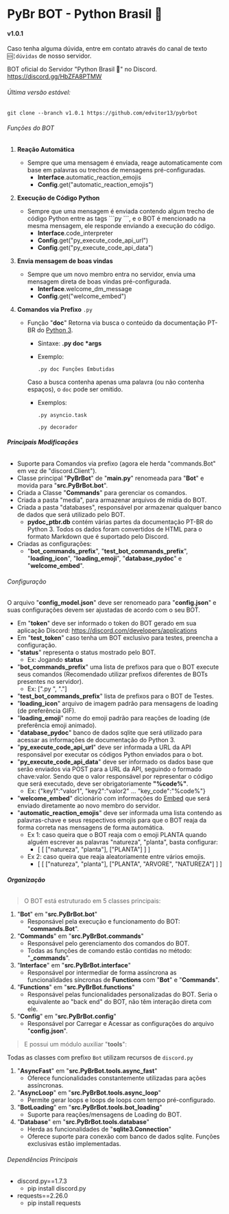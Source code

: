 # PyBr BOT - Python Brasil 🐍

#### v1.0.1

Caso tenha alguma dúvida, entre em contato através do canal de texto `🆘╎dúvidas` de nosso servidor.

BOT oficial do Servidor "Python Brasil 🐍" no Discord. https://discord.gg/HbZFA8PTMW



###### Última versão estável:

```
git clone --branch v1.0.1 https://github.com/edvitor13/pybrbot
```



###### Funções do BOT

1. **Reação Automática**
   - Sempre que uma mensagem é enviada, reage automaticamente com base em palavras ou trechos de mensagens pré-configuradas.
      - **Interface**.automatic_reaction_emojis
      - **Config**.get("automatic_reaction_emojis")
   
2. **Execução de Código Python**
   - Sempre que uma mensagem é enviada contendo algum trecho de código Python entre as tags \```py \```, e o BOT é mencionado na mesma mensagem, ele responde enviando a execução do código.
      - **Interface**.code_interpreter
      - **Config**.get("py_execute_code_api_url")
      - **Config**.get("py_execute_code_api_data")

3. **Envia mensagem de boas vindas**
   - Sempre que um novo membro entra no servidor, envia uma mensagem direta de boas vindas pré-configurada.
      - **Interface**.welcome_dm_message
      - **Config**.get("welcome_embed")

4. **Comandos via Prefixo** `.py`
   
   - Função "**doc**"
      Retorna via busca o conteúdo da documentação PT-BR do [Python 3](https://docs.python.org/pt-br/3/).
      
      - Sintaxe: **.py doc \*args**
      
      - Exemplo: 
      
        ```
        .py doc Funções Embutidas
        ```
      
      Caso a busca contenha apenas uma palavra (ou não contenha espaços), o `doc` pode ser omitido.
      - Exemplos: 
      
        ```
        .py asyncio.task
        ```
      
        ```
        .py decorador
        ```
      
        
        

###### **Principais Modificações**

- Suporte para Comandos via prefixo (agora ele herda "commands.Bot" em vez de "discord.Client").
- Classe principal "**PyBrBot**" de "**main.py**" renomeada para "**Bot**" e movida para "**src.PyBrBot.bot**".
- Criada a Classe "**Commands**" para gerenciar os comandos.
- Criada a pasta "media", para armazenar arquivos de mídia do BOT.
- Criada a pasta "databases", responsável por armazenar qualquer banco de dados que será utilizado pelo BOT.
   - **pydoc_ptbr.db** contém várias partes da documentação PT-BR do Python 3. Todos os dados foram convertidos de HTML para o formato Markdown que é suportado pelo Discord.
- Criadas as configurações: 
  - "**bot_commands_prefix**", "**test_bot_commands_prefix**", "**loading_icon**", "**loading_emoji**", "**database_pydoc**" e "**welcome_embed**".



###### Configuração

O arquivo "**config_model.json**" deve ser renomeado para "**config.json**" e suas configurações devem ser ajustadas de acordo com o seu BOT.

- Em "**token**" deve ser informado o token do BOT gerado em sua aplicação Discord: https://discord.com/developers/applications
- Em "**test_token**" caso tenha um BOT exclusivo para testes, preencha a configuração.
- "**status**" representa o status mostrado pelo BOT. 
  - Ex: Jogando **status**
- "**bot_commands_prefix**" uma lista de prefixos para que o BOT execute seus comandos (Recomendado utilizar prefixos diferentes de BOTs presentes no servidor).
  - Ex: [".py ", "."]
- "**test_bot_commands_prefix**" lista de prefixos para o BOT de Testes.
- "**loading_icon**" arquivo de imagem padrão para mensagens de loading (de preferência  GIF).
- "**loading_emoji**" nome do emoji padrão para reações de loading (de preferência emoji animado).
- "**database_pydoc**" banco de dados sqlite que será utilizado para acessar as informações de documentação do Python 3.
- "**py_execute_code_api_url**" deve ser informada a URL da API responsável por executar os códigos Python enviados para o bot.
- "**py_execute_code_api_data**" deve ser informado os dados base que serão enviados via POST para a URL da API,  seguindo o formado chave:valor. Sendo que o valor responsável por representar o código que será executado, deve ser obrigatoriamente **"%code%"**.
  - Ex: {"key1":"valor1", "key2":"valor2" ... "key_code":"%code%"}
- "**welcome_embed**" dicionário com informações do [Embed](https://discordpy.readthedocs.io/en/stable/api.html?highlight=embed#discord.Embed) que será enviado diretamente ao novo membro do servidor. 
- "**automatic_reaction_emojis**" deve ser informada uma lista contendo as palavras-chave e seus respectivos emojis para que o BOT reaja da forma correta nas mensagens de forma automática.
  - Ex 1: caso queira que o BOT reaja com o emoji PLANTA quando alguém escrever as palavras "natureza", "planta", basta configurar:
    - [ [ ["natureza", "planta"],  ["PLANTA"] ] ]
  - Ex 2: caso queira que reaja aleatoriamente entre vários emojis.
    - [ [ ["natureza", "planta"],  ["PLANTA", "ARVORE", "NATUREZA"] ] ]



###### **Organização**

> O BOT está estruturado em 5 classes principais:

1. "**Bot**" em "**src.PyBrBot.bot**"
   - Responsável pela execução e funcionamento do BOT: "**commands.Bot**". 
2. "**Commands**" em "**src.PyBrBot.commands**"
   - Responsável pelo gerenciamento dos comandos do BOT.
   - Todas as funções de comando estão contidas no método: "**_commands**".
3. "**Interface**" em "**src.PyBrBot.interface**"
   - Responsável por intermediar de forma assíncrona as funcionalidades síncronas de **Functions** com "**Bot**" e "**Commands**".
4. "**Functions**" em "**src.PyBrBot.functions**"
   - Responsável pelas funcionalidades personalizadas do BOT. Seria o equivalente ao "back end" do BOT, não têm interação direta com ele.
5. "**Config**" em "**src.PyBrBot.config**"
   - Responsável por Carregar e Acessar as configurações do arquivo "**config.json**".

> E possui um módulo auxiliar "**tools**":

Todas as classes com prefixo `Bot` utilizam recursos de `discord.py`

1. "**AsyncFast**" em "**src.PyBrBot.tools.async_fast**"
   - Oferece funcionalidades constantemente utilizadas para ações assíncronas. 
2. "**AsyncLoop**" em "**src.PyBrBot.tools.async_loop**"
   - Permite gerar loops e loops de loops com tempo pré-configurado.
3. "**BotLoading**" em "**src.PyBrBot.tools.bot_loading**"
   - Suporte para reações/mensagens de Loading do BOT.
4. "**Database**" em "**src.PyBrBot.tools.database**"
   - Herda as funcionalidades de "**sqlite3.Connection**"
   - Oferece suporte para conexão com banco de dados sqlite. Funções exclusivas estão implementadas.



###### Dependências Principais

- discord.py==1.7.3
  - pip install discord.py
- requests==2.26.0
  - pip install requests